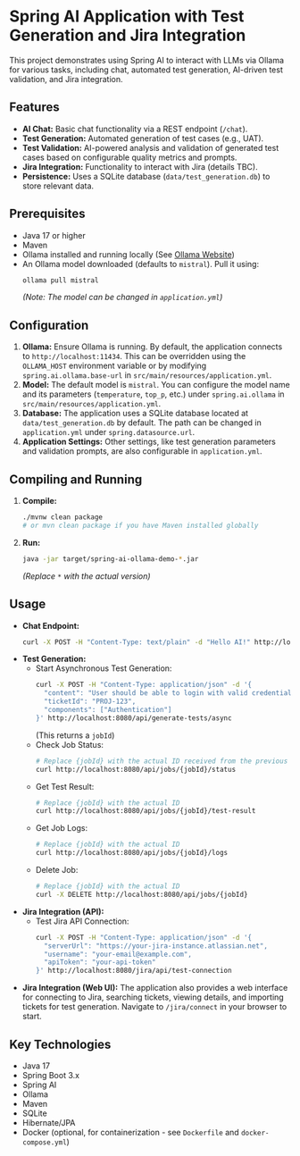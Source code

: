 # Spring AI Application with Test Generation and Jira Integration

This project demonstrates using Spring AI to interact with LLMs via Ollama for various tasks, including chat, automated test generation, AI-driven test validation, and Jira integration.

## Features

*   **AI Chat:** Basic chat functionality via a REST endpoint (`/chat`).
*   **Test Generation:** Automated generation of test cases (e.g., UAT).
*   **Test Validation:** AI-powered analysis and validation of generated test cases based on configurable quality metrics and prompts.
*   **Jira Integration:** Functionality to interact with Jira (details TBC).
*   **Persistence:** Uses a SQLite database (`data/test_generation.db`) to store relevant data.

## Prerequisites

*   Java 17 or higher
*   Maven
*   Ollama installed and running locally (See [Ollama Website](https://ollama.com/))
*   An Ollama model downloaded (defaults to `mistral`). Pull it using:
    ```bash
    ollama pull mistral
    ```
    *(Note: The model can be changed in `application.yml`)*

## Configuration

1.  **Ollama:** Ensure Ollama is running. By default, the application connects to `http://localhost:11434`. This can be overridden using the `OLLAMA_HOST` environment variable or by modifying `spring.ai.ollama.base-url` in `src/main/resources/application.yml`.
2.  **Model:** The default model is `mistral`. You can configure the model name and its parameters (`temperature`, `top_p`, etc.) under `spring.ai.ollama` in `src/main/resources/application.yml`.
3.  **Database:** The application uses a SQLite database located at `data/test_generation.db` by default. The path can be changed in `application.yml` under `spring.datasource.url`.
4.  **Application Settings:** Other settings, like test generation parameters and validation prompts, are also configurable in `application.yml`.

## Compiling and Running

1.  **Compile:**
    ```bash
    ./mvnw clean package
    # or mvn clean package if you have Maven installed globally
    ```

2.  **Run:**
    ```bash
    java -jar target/spring-ai-ollama-demo-*.jar
    ```
    *(Replace `*` with the actual version)*

## Usage

*   **Chat Endpoint:**
    ```bash
    curl -X POST -H "Content-Type: text/plain" -d "Hello AI!" http://localhost:8080/chat
    ```
*   **Test Generation:**
    *   Start Asynchronous Test Generation:
        ```bash
        curl -X POST -H "Content-Type: application/json" -d '{
          "content": "User should be able to login with valid credentials.",
          "ticketId": "PROJ-123",
          "components": ["Authentication"]
        }' http://localhost:8080/api/generate-tests/async
        ```
        (This returns a `jobId`)
    *   Check Job Status:
        ```bash
        # Replace {jobId} with the actual ID received from the previous step
        curl http://localhost:8080/api/jobs/{jobId}/status
        ```
    *   Get Test Result:
        ```bash
        # Replace {jobId} with the actual ID
        curl http://localhost:8080/api/jobs/{jobId}/test-result
        ```
    *   Get Job Logs:
        ```bash
        # Replace {jobId} with the actual ID
        curl http://localhost:8080/api/jobs/{jobId}/logs
        ```
    *   Delete Job:
        ```bash
        # Replace {jobId} with the actual ID
        curl -X DELETE http://localhost:8080/api/jobs/{jobId}
        ```
*   **Jira Integration (API):**
    *   Test Jira API Connection:
        ```bash
        curl -X POST -H "Content-Type: application/json" -d '{
          "serverUrl": "https://your-jira-instance.atlassian.net",
          "username": "your-email@example.com",
          "apiToken": "your-api-token"
        }' http://localhost:8080/jira/api/test-connection
        ```
*   **Jira Integration (Web UI):** The application also provides a web interface for connecting to Jira, searching tickets, viewing details, and importing tickets for test generation. Navigate to `/jira/connect` in your browser to start.

## Key Technologies

*   Java 17
*   Spring Boot 3.x
*   Spring AI
*   Ollama
*   Maven
*   SQLite
*   Hibernate/JPA
*   Docker (optional, for containerization - see `Dockerfile` and `docker-compose.yml`) 